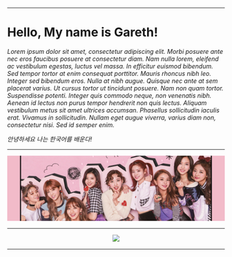 <hr>

<!-- Name -->
<h1>
Hello, My name is Gareth!
</h1>

<!-- English About Me -->
<p>
<em>
Lorem ipsum dolor sit amet, consectetur adipiscing elit. Morbi posuere ante nec eros faucibus posuere at consectetur diam. Nam nulla lorem, eleifend ac vestibulum egestas, luctus vel massa. In efficitur euismod bibendum. Sed tempor tortor at enim consequat porttitor. Mauris rhoncus nibh leo. Integer sed bibendum eros. Nulla at nibh augue. Quisque nec ante at sem placerat varius. Ut cursus tortor ut tincidunt posuere. Nam non quam tortor. Suspendisse potenti. Integer quis commodo neque, non venenatis nibh. Aenean id lectus non purus tempor hendrerit non quis lectus. Aliquam vestibulum metus sit amet ultrices accumsan. Phasellus sollicitudin iaculis erat. Vivamus in sollicitudin. Nullam eget augue viverra, varius diam non, consectetur nisi. Sed id semper enim.
</em>
</p>

<!-- Korean About Me -->
<p>
<em>
안녕하세요 나는 한국어를 배운다!
</em>
</p>
<hr>

<!-- Twice Image -->
<div align="center">
<img src="./public/twice.png" />
</div>
<hr>

<!-- Spotify Recently Played -->
<div align="center">
<img src="https://spotify-recently-played-readme.vercel.app/api?user=312opanebhguj6sjfop3yz4fkzyu&width=1000"/>
</div>
<hr>

<!--
<div align="center">
<img src="https://img.shields.io/badge/javascript-%23323330.svg?style=for-the-badge&logo=javascript&logoColor=%23F7DF1E" height="30"/>
<img src="https://img.shields.io/badge/python-3670A0?style=for-the-badge&logo=python&logoColor=ffdd54" height="30"/>
<img src="https://img.shields.io/badge/html5-%23E34F26.svg?style=for-the-badge&logo=html5&logoColor=white" height="30"/>
<img src="https://img.shields.io/badge/css3-%231572B6.svg?style=for-the-badge&logo=css3&logoColor=white" height="30"/>
</div>

🔭 I’m currently working on <br><br>
🌱 I’m currently learning <br><br>
👯 I’m looking to collaborate on <br><br>
🤝 I’m looking for help with <br><br>
📫 How to reach me <br><br>
⚡ Fun fact <br>

<img src="https://github-readme-stats.vercel.app/api?username=gwdawson&show_icons=true&hide_title=true&include_all_commits=true&count_private=true&border_color=30363C&text_color=C8D1D9&icon_color=30363C&title_color=30363C&bg_color=0E1117&cache_seconds=1800" height="140"/>

<img src="https://github-readme-streak-stats.herokuapp.com?user=gwdawson&date_format=M%20j%5B%2C%20Y%5D&background=0E1117&stroke=30363C&ring=30363C&border=30363C&fire=30363C&currStreakNum=FFFFFF&sideNums=FFFFFF&currStreakLabel=C8D1D9&sideLabels=C8D1D9&dates=C8D1D9" height="140"/>

badges => https://github.com/alexandresanlim/Badges4-README.md-Profile
spotify => https://spotify-recently-played-readme.vercel.app/api?user=312opanebhguj6sjfop3yz4fkzyu&width=500
-->
